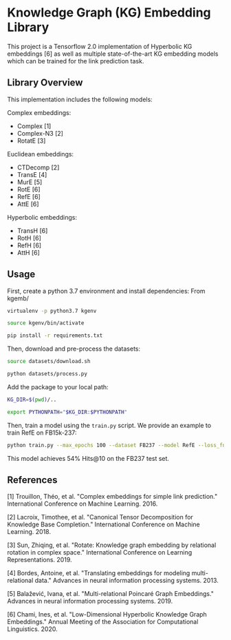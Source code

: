 # Knowledge Graph (KG) Embedding Library

This project is a Tensorflow 2.0 implementation of Hyperbolic KG embeddings [6]
as well as multiple state-of-the-art KG embedding models which can be trained
for the link prediction task.

## Library Overview

This implementation includes the following models:

Complex embeddings:

*   Complex [1]
*   Complex-N3 [2]
*   RotatE [3]

Euclidean embeddings:

*   CTDecomp [2]
*   TransE [4]
*   MurE [5]
*   RotE [6]
*   RefE [6]
*   AttE [6]

Hyperbolic embeddings:

*   TransH [6]
*   RotH [6]
*   RefH [6]
*   AttH [6]

## Usage

First, create a python 3.7 environment and install dependencies: From kgemb/

```bash
virtualenv -p python3.7 kgenv
```

```bash
source kgenv/bin/activate
```

```bash
pip install -r requirements.txt
```

Then, download and pre-process the datasets:

```bash
source datasets/download.sh
```

```bash
python datasets/process.py
```

Add the package to your local path:

```bash
KG_DIR=$(pwd)/..
```

```bash
export PYTHONPATH="$KG_DIR:$PYTHONPATH"
```

Then, train a model using the `train.py` script. We provide an example to train
RefE on FB15k-237:

```bash
python train.py --max_epochs 100 --dataset FB237 --model RefE --loss_fn SigmoidCrossEntropy --neg_sample_size -1 --data_dir data --optimizer Adagrad --lr 5e-2 --save_dir logs --rank 500 --entity_reg 1e-5 --rel_reg 1e-5 --patience 10 --valid 5 --save_model=false --save_logs=true --regularizer L3 --initializer GlorotNormal
```

This model achieves 54% Hits@10 on the FB237 test set.

## References

[1] Trouillon, Théo, et al. "Complex embeddings for simple link prediction."
International Conference on Machine Learning. 2016.

[2] Lacroix, Timothee, et al. "Canonical Tensor Decomposition for Knowledge Base
Completion." International Conference on Machine Learning. 2018.

[3] Sun, Zhiqing, et al. "Rotate: Knowledge graph embedding by relational
rotation in complex space." International Conference on Learning
Representations. 2019.

[4] Bordes, Antoine, et al. "Translating embeddings for modeling
multi-relational data." Advances in neural information processing systems. 2013.

[5] Balažević, Ivana, et al. "Multi-relational Poincaré Graph Embeddings."
Advances in neural information processing systems. 2019.

[6] Chami, Ines, et al. "Low-Dimensional Hyperbolic Knowledge Graph Embeddings." Annual  Meeting  of  the  Association  for Computational Linguistics. 2020.

